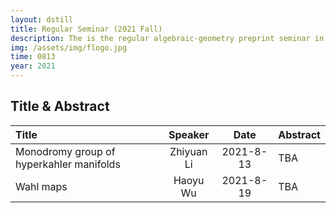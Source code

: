 ```yaml
---
layout: dstill 
title: Regular Seminar (2021 Fall)
description: The is the regular algebraic-geometry preprint seminar in SCMS, organized by Zhiyuan Li.
img: /assets/img/flogo.jpg
time: 0813
year: 2021
---
```


## Title & Abstract

|Title|Speaker|Date|Abstract|
|:---------------------------------------|:--------:|:--------:|-----------------------|
|Monodromy group of hyperkahler manifolds|Zhiyuan Li| 2021-8-13| TBA                   |
|Wahl maps				|Haoyu Wu   | 2021-8-19| TBA                   |



